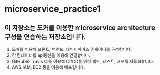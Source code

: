 # microservice_practice1

## 이 저장소는 도커를 이용한 microservice architecture 구성을 연습하는 저장소입니다.

1. 도커를 이용해 프론트, 백엔드, 데이터베이스 컨테이너를 구성합니다.
2. 각 컨테이너를 api통신을 이용해 연결합니다.
3. GitHub와 Travis CI를 이용해 CI/CD를 위한 빌드, 테스트, 배포를 자동화합니다.
4. AWS IAM, EC2 등을 이용해 배포합니다.
